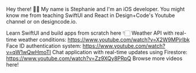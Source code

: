Hey there! 👋🏻
My name is Stephanie and I'm an iOS developer.
You might know me from teaching SwiftUI and React in Design+Code's Youtube channel or on designcode.io.

Learn SwiftUI and build apps from scratch here 👇🏻
Weather API with real-time weather conditions: https://www.youtube.com/watch?v=X2W9MPjrIbk
Face ID authentication system: https://www.youtube.com/watch?v=qW1wQwHmoTI
Chat application with real-time updates using Firestore: https://www.youtube.com/watch?v=Zz9XQy8PRpQ
Browse more videos here!
